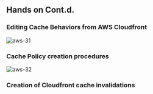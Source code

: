 ## Hands on Cont.d.
### Editing Cache Behaviors from AWS Cloudfront
![aws-31](https://github.com/Ham12-3/AWS_Hands_on_2/assets/93613316/0bc9db8a-f8d9-448c-84a4-5d6ea60ca4f1)
### Cache Policy creation procedures

![aws-32](https://github.com/Ham12-3/AWS_Hands_on_2/assets/93613316/689d3cf2-f95e-440b-841e-29d9223f7136)

### Creation of Cloudfront cache invalidations
